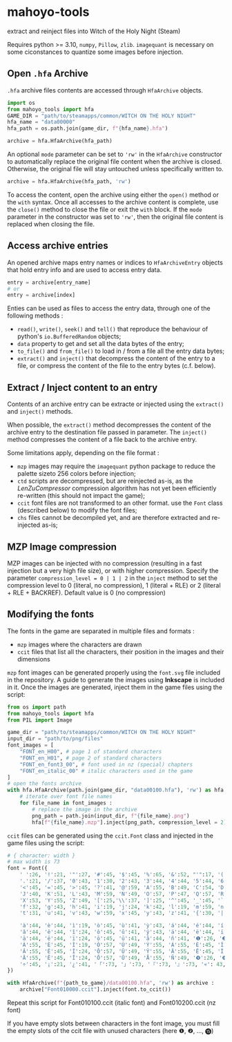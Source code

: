 # mahoyo-tools
extract and reinject files into Witch of the Holy Night (Steam)


Requires python >= 3.10, `numpy`, `Pillow`, `zlib`.
`imagequant` is necessary on some ciconstances to quantize some images before
injection.

## Open `.hfa` Archive

`.hfa` archive files contents are accessed through `HfaArchive` objects.

```python
import os
from mahoyo_tools import hfa
GAME_DIR = "path/to/steamapps/common/WITCH ON THE HOLY NIGHT"
hfa_name = "data00000"
hfa_path = os.path.join(game_dir, f"{hfa_name}.hfa")

archive = hfa.HfaArchive(hfa_path)
```

An optional `mode` parameter can be set to `'rw'` in the `HfaArchive`
constructor to automatically replace the original file content when the archive
is closed. Otherwise, the original file will stay untouched unless specifically
written to.

```python
archive = hfa.HfaArchive(hfa_path, 'rw')
```

To access the content, open the archive using either the `open()` method or
the `with` syntax.
Once all accesses to the archive content is complete, use the `close()` method
to close the file or exit the `with` block.
If the `mode` parameter in the constructor was set to `'rw'`, then the original
file content is replaced when closing the file.

## Access archive entries

An opened archive maps entry names or indices to `HfaArchiveEntry` objects
that hold entry info and are used to access entry data.

```python
entry = archive[entry_name]
# or
entry = archive[index]
```
Enties can be used as files to access the entry data, through one of the
following methods :
  - `read()`, `write()`, `seek()` and `tell()` that reproduce the behaviour of
    python's `io.BufferedRandom` objects;
  - `data` property to get and set all the data bytes of the entry;
  - `to_file()` and `from_file()` to load in / from a file all the entry data
    bytes;
  - `extract()` and `inject()` that decompress the content of the entry to a
    file, or compress the content of the file to the entry bytes (c.f. below).

## Extract / Inject content to an entry

Contents of an archive entry can be extracte or injected using the `extract()`
and `inject()` methods.

When possible, the `extract()` method decompresses the content of the archive
entry to the destination file passed in parameter.
The `inject()` method compresses the content of a file back to the archive
entry.

Some limitations apply, depending on the file format :
 - `mzp` images may require the `imagequant` python package to reduce the
    palette sizeto 256 colors before injection;
 - `ctd` scripts are decompressed, but are reinjected as-is, as the
    _LenZuCompressor_ compression algorithm has not yet been efficiently
    re-written (this should not impact the game);
 - `ccit` font files are not transformed to an other format. use the `Font`
    class (described below) to modify the font files;
 - `chs` files cannot be decompiled yet, and are therefore extracted and
    re-injected as-is;

## MZP Image compression

MZP images can be injected with no compression (resulting in a fast injection
but a very high file size), or with higher compression. Specify the parameter
`compression_level = 0 | 1 | 2` in the `inject` method to set the compression
level to 0 (literal, no compression), 1 (literal + RLE) or 2 (literal + RLE +
BACKREF). Default value is 0 (no compression)

## Modifying the fonts

The fonts in the game are separated in multiple files and formats :
 - `mzp` images where the characters are drawn
 - `ccit` files that list all the characters, their position in the images and
 their dimensions

`mzp` font images can be generated properly using the `font.svg` file included
in the repository. A guide to generate the images using **Inkscape** is included in
it.
Once the images are generated, inject them in the game files using the script:
```python
from os import path
from mahoyo_tools import hfa
from PIL import Image

game_dir = "path/to/steamapps/common/WITCH ON THE HOLY NIGHT"
input_dir = "path/to/png/files"
font_images = [
    "FONT_en_H00", # page 1 of standard characters
    "FONT_en_H01", # page 2 of standard characters
    "FONT_en_font3_00", # font used in nz (special) chapters
    "FONT_en_italic_00" # italic characters used in the game
]
# open the fonts archive
with hfa.HfaArchive(path.join(game_dir, "data00100.hfa"), 'rw') as hfa :
    # iterate over font file names
    for file_name in font_images :
        # replace the image in the archive
        png_path = path.join(input_dir, f"{file_name}.png")
        hfa[f"{file_name}.mzp"].inject(png_path, compression_level = 2)
```

`ccit` files can be generated using the `ccit.Font` class and injected in the
game files using the script:
```python
# { character: width }
# max width is 73
font = Font({
    ' ':26, '!':21, '"':27, '#':45, '$':45, '%':65, '&':52, "'":17, '(':27, ')':27, '*':33, '+':45, ',':21, '-':31,
    '.':21, '/':37, '0':43, '1':30, '2':43, '3':44, '4':44, '5':44, '6':43, '7':43, '8':43, '9':44, ':':21, ';':21,
    '<':45, '=':45, '>':45, '?':41, '@':59, 'A':55, 'B':49, 'C':54, 'D':51, 'E':45, 'F':43, 'G':55, 'H':49, 'I':19,
    'J':40, 'K':51, 'L':43, 'M':59, 'N':49, 'O':57, 'P':47, 'Q':57, 'R':50, 'S':49, 'T':49, 'U':49, 'V':53, 'W':67,
    'X':53, 'Y':55, 'Z':49, '[':25,'\\':37, ']':25, '^':45, '_':45, '`':26, 'a':44, 'b':45, 'c':43, 'd':45, 'e':44,
    'f':32, 'g':43, 'h':41, 'i':19, 'j':24, 'k':42, 'l':19, 'm':59, 'n':41, 'o':45, 'p':45, 'q':45, 'r':31, 's':41,
    't':31, 'u':41, 'v':43, 'w':59, 'x':45, 'y':43, 'z':41, '{':30, '|':17, '}':30, '~':43, '±':45, '·':21, '×':43,

    'à':44, 'è':44, 'ì':19, 'ò':45, 'ù':41, 'ỳ':43, 'á':44, 'é':44, 'í':19, 'ó':45, 'ú':41, 'ý':43, 'æ':58, 'œ':60,
    'â':44, 'ê':44, 'î':24, 'ô':45, 'û':41, 'ŷ':43, 'ä':44, 'ë':44, 'ï':24, 'ö':45, 'ü':41, 'ÿ':43, 'ç':43, 'ß':35,
    'ā':44, 'ē':44, 'ī':24, 'ō':45, 'ū':41, 'å':44, 'ñ':41, '❶':26, '❷':26, '❸':26, '❹':26, '❺':26, '❻':26, '❼':26,
    'À':55, 'È':45, 'Ì':19, 'Ò':57, 'Ù':49, 'Ỳ':55, 'Á':55, 'É':45, 'Í':19, 'Ó':57, 'Ú':49, 'Ý':55, 'Æ':65, 'Œ':71,
    'Â':55, 'Ê':45, 'Î':24, 'Ô':57, 'Û':49, 'Ŷ':55, 'Ä':55, 'Ë':45, 'Ï':24, 'Ö':57, 'Ü':49, 'Ÿ':55, 'Ç':55, '❽':26,
    'Ā':55, 'Ē':45, 'Ī':24, 'Ō':57, 'Ū':49, 'Å':55, 'Ñ':49, '❾':26, '❿':26, '⓫':26, '⓬':26, '⓭':26, '⓮':26, '⓯':26,
    '÷':45, '¡':21, '¿':41, '「':73, '」':73, '『':73, '』':73, '«': 43, '»': 43, 'ー': 73, '²': 28
})

with HfaArchive(f"{path_to_game}/data00100.hfa", 'rw') as archive :
    archive["Font010000.ccit"].inject(font.to_ccit())
```
Repeat this script for Font010100.ccit (italic font) and Font010200.ccit
(nz font)

If you have empty slots between characters in the font image, you must fill the
empty slots of the ccit file with unused characters (here ❶, ❷, ..., ⓯)
